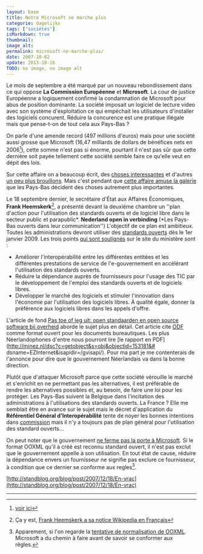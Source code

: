 ```yaml
---
layout: base
title: Notre Microsoft ne marche plus
categorie: dagelijks
tags: ["sociétés"]
isMarkdown: true
thumbnail: 
image_alt: 
permalink: microsoft-ne-marche-plus/
date: 2007-10-02
update: 2013-10-16
TODO: no image, no image alt
---
```


Le mois de septembre a été marqué par un nouveau rebondissement dans ce qui oppose **La Commission Européenne** et **Microsoft**. La cour de justice Européenne a logiquement confirmé la condamnation de Microsoft pour abus de position dominante. La société imposait un logiciel de lecture video avec son système d'exploitation ce qui empéchait les utilisateurs d'installer des logiciels concurent. Réduire la concurence est une pratique illégale mais que pense-t-on de tout cela aux Pays-Bas ?

On parle d'une amende record (497 millions d'euros) mais pour une société aussi grosse que Microsoft (16,47 milliards de dollars de bénéfices nets en 2006[^1]), cette somme n'est pas si énorme, pourtant il n'est pas sûr que cette dernière soit payée tellement cette société semble faire ce qu'elle veut en dépit des lois.

<!--excerpt-->

Sur cette affaire on a beaucoup écrit, des [choses interessantes](http://www.monde-diplomatique.fr/carnet/2007-09-17-Microsoft-condamnee) et d'autres [un peu plus brouillons](http://www.lemonde.fr/web/article/0,1-0%402-3232,36-957557%4051-628862,0.html). Mais c'est pendant que [cette affaire amuse la galerie](http://www.20minutes.fr/article/182121/High-Tech-La-condamnation-de-Microsoft-ne-sert-qu-a-amuser-la-galerie.php) que les Pays-Bas décident des choses autrement plus importantes. 

Le 18 septembre dernier, le secrétaire d'État aux Affaires Économiques, **Frank Heemskerk**[^2], a présenté devant la deuxième chambre un ''plan d'action pour l'utilisation des standards ouverts et de logiciel libre dans le secteur public et parapublic*. **Nederland open in verbinding** (*Les Pays-Bas ouverts dans leur communication'') L'objectif de ce plan est ambitieux. Toutes les administrations devront utiliser des [standards ouverts](http://formats-ouverts.org/blog/2004/07/01/12-un-article-de-loi-definit-ce-que-sont-les-formats-ouverts) dès le 1er janvier 2009. Les trois points [qui sont soulignés](http://minez.nl/content.jsp?objectid=153180&rid=153176) sur le site du ministère sont :
* Améliorer l'interopérabilité entre les différentes entitées et les différentes prestations de service de l'e-gouvernement en accélérant l'utilisation des standards ouverts.
* Réduire la dépendance auprès de fournisseurs pour l'usage des TIC par le développement de l'emploi des standards ouverts et de logiciels libres.
* Développer le marché des logiciels et stimuler l'innovation dans l'économie par l'utilisation des logiciels libres. À qualité égale, donner la préférence aux logiciels libres dans les appels d'offre.

L'article de fond [Pas toe of leg uit: open standaarden en open source software bij overheid](http://minez.nl/content.jsp?objectid=153179&rid=144554) aborde le sujet plus en détail. Cet article cite [ODF](http://www.iso.org/iso/iso_catalogue/catalogue_tc/catalogue_detail.htm?csnumber=43485) comme format ouvert pour les documents bureautiques. Les plus Néerlandophones d'entre nous pourront lire [le rapport en PDF](http://minez.nl/dsc?c=getobject&s=obj&objectid=153181&# dsname=EZInternet&isapidir=/gvisapi/). Pour ma part je me contenterais de l'annonce pour dire que le gouvernement Néerlandais va dans la bonne direction.

Plutôt que d'attaquer Microsoft parce que cette société vérouille le marché et s'enrichit en ne permettant pas les alternatives, il est préférable de rendre les alternatives possibles et, au besoin, de faire une loi pour les protéger. Les Pays-Bas suivent la Belgique dans l'incitation des administrations à l'utilisations des standards ouverts. La France ? Elle me semblait être en avance sur le sujet mais le décret d'application du **Référentiel Général d'Interopérabilité** tente de noyer les bonnes intentions dans [commission](http://formats-ouverts.org/blog/2007/03/05/1127-un-decret-sur-le-rgi-est-publie) mais il n'y a toujours pas de plan général pour l'utilisation des standard ouverts...

On peut noter que le gouvernement [ne ferme pas la porte à Microsoft](http://www.zdnet.nl/news.cfm?id=73078). Si le format OOXML qu'il a créé est reconnu standard ouvert, il n'est pas exclut que le gouvernement appelle à son utilisation. En tout état de cause, réduire la dépendance envers un fournisseur ne signifie pas exclure ce fournisseur, à condition que ce dernier se conforme aux regles[^3].

[http://standblog.org/blog/post/2007/12/18/En-vrac](http://standblog.org/blog/post/2007/12/18/En-vrac)

---
[^1]: [voir ici](http://www.clubic.com/actualite-36758-resultats-microsoft-benefice-en-baisse-de-24.html)
[^2]: Ça y est, [Frank Heemskerk a sa notice Wikipedia en Français](http://fr.wikipedia.org/wiki/Frank_Heemskerk)
[^3]: Apparement, si l'on regarde la [tentative de normalisation de OOXML](http://www.noooxml.org/petition-fr). Microsoft a du chemin à faire avant de savoir se conformer aux rêgles.